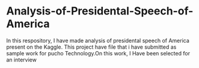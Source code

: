 # Analysis-of-Presidental-Speech-of-America
In this respository, I have made analysis of presidental speech of America present on the Kaggle. This project have file that i have submitted as sample work for pucho Technology.On this work, I Have been selected for an interview
